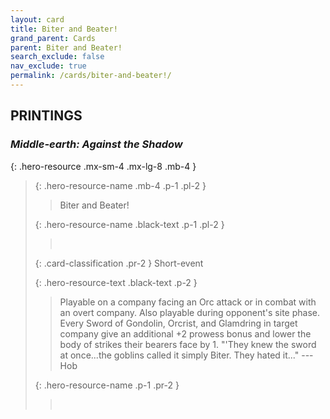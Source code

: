 ```yaml
---
layout: card
title: Biter and Beater!
grand_parent: Cards
parent: Biter and Beater!
search_exclude: false
nav_exclude: true
permalink: /cards/biter-and-beater!/
---
```


## PRINTINGS


### _Middle-earth: Against the Shadow_

{: .hero-resource .mx-sm-4 .mx-lg-8 .mb-4 }
> {: .hero-resource-name .mb-4 .p-1 .pl-2 }
> > <div class="card-mp"></div>
> > <div class="card-name">Biter and Beater!</div>
>
> {: .hero-resource-name .black-text .p-1 .pl-2 }
> > &nbsp;
>
> {: .card-classification .pr-2 }
> Short-event
>
> {: .hero-resource-text .black-text .p-2 }
> > Playable on a company facing an Orc attack or in combat with an overt company. Also playable during opponent's site phase. Every Sword of Gondolin, Orcrist, and Glamdring in target company give an additional +2 prowess bonus and lower the body of strikes their bearers face by 1.  "'They knew the sword at once...the goblins called it simply Biter. They hated it..." ---Hob 
> 
> {: .hero-resource-name .p-1 .pr-2 }
> > <div class="card-shield"></div>
> > <div class="card-corruption">&nbsp;</div>
